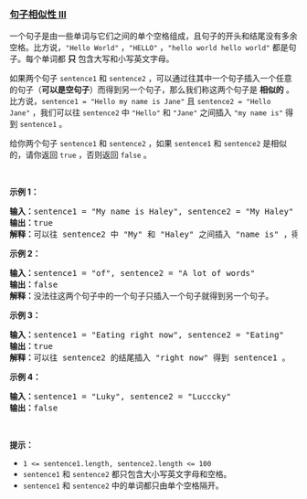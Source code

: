 ### [句子相似性 III](https://leetcode-cn.com/problems/sentence-similarity-iii)

<p>一个句子是由一些单词与它们之间的单个空格组成，且句子的开头和结尾没有多余空格。比方说，<code>"Hello World"</code> ，<code>"HELLO"</code> ，<code>"hello world hello world"</code> 都是句子。每个单词都 <strong>只</strong> 包含大写和小写英文字母。</p>

<p>如果两个句子 <code>sentence1</code> 和 <code>sentence2</code> ，可以通过往其中一个句子插入一个任意的句子（<strong>可以是空句子</strong>）而得到另一个句子，那么我们称这两个句子是 <strong>相似的</strong> 。比方说，<code>sentence1 = "Hello my name is Jane"</code> 且 <code>sentence2 = "Hello Jane"</code> ，我们可以往 <code>sentence2</code> 中 <code>"Hello"</code> 和 <code>"Jane"</code> 之间插入 <code>"my name is"</code> 得到 <code>sentence1</code> 。</p>

<p>给你两个句子 <code>sentence1</code> 和 <code>sentence2</code> ，如果<em> </em><code>sentence1</code> 和<em> </em><code>sentence2</code> 是相似的，请你返回 <code>true</code> ，否则返回 <code>false</code> 。</p>

<p> </p>

<p><strong>示例 1：</strong></p>

<pre><b>输入：</b>sentence1 = "My name is Haley", sentence2 = "My Haley"
<b>输出：</b>true
<b>解释：</b>可以往 sentence2 中 "My" 和 "Haley" 之间插入 "name is" ，得到 sentence1 。
</pre>

<p><strong>示例 2：</strong></p>

<pre><b>输入：</b>sentence1 = "of", sentence2 = "A lot of words"
<b>输出：</b>false
<strong>解释：</strong>没法往这两个句子中的一个句子只插入一个句子就得到另一个句子。
</pre>

<p><strong>示例 3：</strong></p>

<pre><b>输入：</b>sentence1 = "Eating right now", sentence2 = "Eating"
<b>输出：</b>true
<b>解释：</b>可以往 sentence2 的结尾插入 "right now" 得到 sentence1 。
</pre>

<p><strong>示例 4：</strong></p>

<pre><b>输入：</b>sentence1 = "Luky", sentence2 = "Lucccky"
<b>输出：</b>false
</pre>

<p> </p>

<p><strong>提示：</strong></p>

<ul>
	<li><code>1 &lt;= sentence1.length, sentence2.length &lt;= 100</code></li>
	<li><code>sentence1</code> 和 <code>sentence2</code> 都只包含大小写英文字母和空格。</li>
	<li><code>sentence1</code> 和 <code>sentence2</code> 中的单词都只由单个空格隔开。</li>
</ul>
